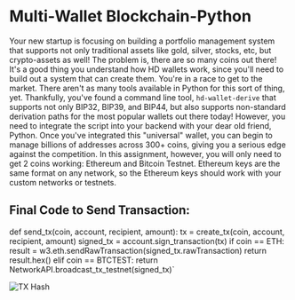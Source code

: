 # Multi-Wallet Blockchain-Python

Your new startup is focusing on building a portfolio management system that supports not only traditional assets
like gold, silver, stocks, etc, but crypto-assets as well! The problem is, there are so many coins out there! It's
a good thing you understand how HD wallets work, since you'll need to build out a system that can create them.
You're in a race to get to the market. There aren't as many tools available in Python for this sort of thing, yet.
Thankfully, you've found a command line tool, `hd-wallet-derive` that supports not only BIP32, BIP39, and BIP44, but
also supports non-standard derivation paths for the most popular wallets out there today! However, you need to integrate
the script into your backend with your dear old friend, Python.
Once you've integrated this "universal" wallet, you can begin to manage billions of addresses across 300+ coins, giving
you a serious edge against the competition.
In this assignment, however, you will only need to get 2 coins working: Ethereum and Bitcoin Testnet.
Ethereum keys are the same format on any network, so the Ethereum keys should work with your custom networks or testnets.


## Final Code to Send Transaction:
def send_tx(coin, account, recipient, amount):
    tx = create_tx(coin, account, recipient, amount)
    signed_tx = account.sign_transaction(tx)
    if coin == ETH:
        result = w3.eth.sendRawTransaction(signed_tx.rawTransaction)
        return result.hex()
    elif coin == BTCTEST:
        return NetworkAPI.broadcast_tx_testnet(signed_tx)`


![TX Hash](https://https://github.com/RobertTroutman/Blockchain-Python/blob/main/Screenshots/TX_Hash.PNG)